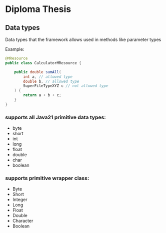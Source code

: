 # Diploma Thesis

## Data types
Data types that the framework allows used in methods like parameter types

Example:

```java
@MResource
public class CalculatorMResource {

    public double sumAll(
        int a, // allowed type
        double b, // allowed type
        SuperFileTypeXYZ c // not allowed type
    ) {
        return a + b + c;
    }
}
```


### supports all Java21 primitive data types:
* byte 
* short
* int
* long
* float
* double
* char
* boolean

### supports primitive wrapper class:
* Byte
* Short
* Integer
* Long
* Float
* Double
* Character
* Boolean


